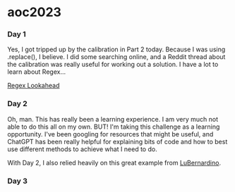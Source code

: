 # aoc2023

### Day 1

Yes, I got tripped up by the calibration in Part 2 today. Because I was using .replace(), I believe. I did some searching online, and a Reddit thread about the calibration was really useful for working out a solution. I have a lot to learn about Regex...

[Regex Lookahead](https://www.regular-expressions.info/lookaround.html)

### Day 2

Oh, man. This has really been a learning experience. I am very much not able to do this all on my own. BUT! I'm taking this challenge as a learning opportunity. I've been googling for resources that might be useful, and ChatGPT has been really helpful for explaining bits of code and how to best use different methods to achieve what I need to do.

With Day 2, I also relied heavily on this great example from [LuBernardino](https://github.com/LuBernardino/AdventOfCode/tree/main/2023/Day2).

### Day 3
